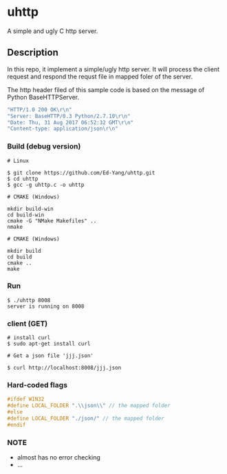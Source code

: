 # uhttp

A simple and ugly C http server.

## Description

In this repo, it implement a simple/ugly http server.  It will process the client request
and respond the requst file in mapped foler of the server.

The http header filed of this sample code is based on the message of Python BaseHTTPServer.

```C
"HTTP/1.0 200 OK\r\n"
"Server: BaseHTTP/0.3 Python/2.7.10\r\n"
"Date: Thu, 31 Aug 2017 06:52:32 GMT\r\n"
"Content-type: application/json\r\n"
```

### Build (debug version)

```
# Linux

$ git clone https://github.com/Ed-Yang/uhttp.git
$ cd uhttp
$ gcc -g uhttp.c -o uhttp

# CMAKE (Windows)

mkdir build-win
cd build-win
cmake -G "NMake Makefiles" ..
nmake

# CMAKE (Windows)

mkdir build
cd build
cmake ..
make

```
### Run
```
$ ./uhttp 8008
server is running on 8008
```

### client (GET)
```
# install curl
$ sudo apt-get install curl

# Get a json file 'jjj.json'

$ curl http://localhost:8008/jjj.json
```

### Hard-coded flags
```C
#ifdef WIN32
#define LOCAL_FOLDER ".\\json\\" // the mapped folder
#else
#define LOCAL_FOLDER "./json/" // the mapped folder
#endif
```
### NOTE
- almost has no error checking
- ...